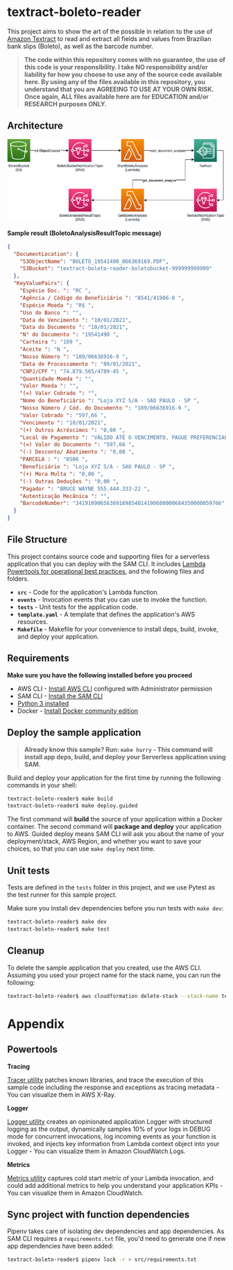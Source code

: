 # textract-boleto-reader

This project aims to show the art of the possible in relation to the use of [Amazon Textract](https://aws.amazon.com/textract/) to read and extract all fields and values from Brazilian bank slips (Boleto), as well as the barcode number.

> **The code within this repository comes with no guarantee, the use of this code is your responsibility. I take NO responsibility and/or liability for how you choose to use any of the source code available here. By using any of the files available in this repository, you understand that you are AGREEING TO USE AT YOUR OWN RISK. Once again, ALL files available here are for EDUCATION and/or RESEARCH purposes ONLY.**

## Architecture

<p align="center">
  <img src="/doc/arch.png">
</p>

**Sample result (BoletoAnalysisResultTopic message)**

```json
{
  "DocumentLocation": {
    "S3ObjectName": "BOLETO_19541490_066369169.PDF",
    "S3Bucket": "textract-boleto-reader-boletobucket-999999999999"
  },
  "KeyValuePairs": {
    "Espécie Doc. ": "RC ",
    "Agência / Código do Beneficiário ": "8541/41906-8 ",
    "Espécie Moeda ": "R$ ",
    "Uso do Banco ": "",
    "Data de Vencimento ": "10/01/2021",
    "Data do Documento ": "10/01/2021",
    "N° do Documento ": "19541490 ",
    "Carteira ": "109 ",
    "Aceite ": "N ",
    "Nosso Número ": "109/06636916-9 ",
    "Data de Processamento ": "09/01/2021",
    "CNPJ/CPF ": "74.879.565/4789-45 ",
    "Quantidade Moeda ": "",
    "Valor Moeda ": "",
    "(=) Valor Cobrado ": "",
    "Nome do Beneficiário ": "Loja XYZ S/A - SAO PAULO - SP ",
    "Nosso Número / Cód. do Documento ": "109/06636916-9 ",
    "Valor Cobrado ": "597,66 ",
    "Vencimento ": "10/01/2021",
    "(+) Outros Acréscimos ": "0,00 ",
    "Local de Pagamento ": "VÁLIDO ATÉ O VENCIMENTO, PAGUE PREFERENCIALMENTE NO BANCO X",
    "(=) Valor do Documento ": "597,66 ",
    "(-) Desconto/ Abatimento ": "0,00 ",
    "PARCELA : ": "0506 ",
    "Beneficiário ": "Loja XYZ S/A - SAO PAULO - SP ",
    "(+) Mora Multa ": "0,00 ",
    "(-) Outras Deduções ": "0,00 ",
    "Pagador ": "BRUCE WAYNE 555.444.333-22 ",
    "Autenticação Mecânica ": "",
    "BarcodeNumber": "34191090656369169854014190680000684350000059766"
  }
}
```


## File Structure

This project contains source code and supporting files for a serverless application that you can deploy with the SAM CLI. It includes [Lambda Powertools for operational best practices](https://github.com/awslabs/aws-lambda-powertools-python), and the following files and folders.

- **`src`** - Code for the application's Lambda function.
- **`events`** - Invocation events that you can use to invoke the function.
- **`tests`** - Unit tests for the application code. 
- **`template.yaml`** - A template that defines the application's AWS resources.
- **`Makefile`** - Makefile for your convenience to install deps, build, invoke, and deploy your application.

## Requirements

**Make sure you have the following installed before you proceed**

* AWS CLI - [Install AWS CLI](https://docs.aws.amazon.com/cli/latest/userguide/cli-chap-install.html) configured with Administrator permission
* SAM CLI - [Install the SAM CLI](https://docs.aws.amazon.com/serverless-application-model/latest/developerguide/serverless-sam-cli-install.html)
* [Python 3 installed](https://www.python.org/downloads/)
* Docker - [Install Docker community edition](https://hub.docker.com/search/?type=edition&offering=community)

## Deploy the sample application

> **Already know this sample? Run: `make hurry` - This command will install app deps, build, and deploy your Serverless application using SAM.**

Build and deploy your application for the first time by running the following commands in your shell:

```bash
textract-boleto-reader$ make build
textract-boleto-reader$ make deploy.guided
```

The first command will **build** the source of your application within a Docker container. The second command will **package and deploy** your application to AWS. Guided deploy means SAM CLI will ask you about the name of your deployment/stack, AWS Region, and whether you want to save your choices, so that you can use `make deploy` next time.

## Unit tests

Tests are defined in the `tests` folder in this project, and we use Pytest as the test runner for this sample project.

Make sure you install dev dependencies before you run tests with `make dev`:

```bash
textract-boleto-reader$ make dev
textract-boleto-reader$ make test
```

## Cleanup

To delete the sample application that you created, use the AWS CLI. Assuming you used your project name for the stack name, you can run the following:

```bash
textract-boleto-reader$ aws cloudformation delete-stack --stack-name textract-boleto-reader
```

# Appendix

## Powertools

**Tracing**

[Tracer utility](https://awslabs.github.io/aws-lambda-powertools-python/core/tracer/) patches known libraries, and trace the execution of this sample code including the response and exceptions as tracing metadata - You can visualize them in AWS X-Ray.

**Logger**

[Logger utility](https://awslabs.github.io/aws-lambda-powertools-python/core/logger/) creates an opinionated application Logger with structured logging as the output, dynamically samples 10% of your logs in DEBUG mode for concurrent invocations, log incoming events as your function is invoked, and injects key information from Lambda context object into your Logger - You can visualize them in Amazon CloudWatch Logs.

**Metrics**

[Metrics utility](https://awslabs.github.io/aws-lambda-powertools-python/core/metrics/) captures cold start metric of your Lambda invocation, and could add additional metrics to help you understand your application KPIs - You can visualize them in Amazon CloudWatch.

## Sync project with function dependencies

Pipenv takes care of isolating dev dependencies and app dependencies. As SAM CLI requires a `requirements.txt` file, you'd need to generate one if new app dependencies have been added:

```bash
textract-boleto-reader$ pipenv lock -r > src/requirements.txt
```
